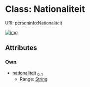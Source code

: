 
# Class: Nationaliteit




URI: [personinfo:Nationaliteit](https://w3id.org/linkml/examples/personinfoNationaliteit)


[![img](https://yuml.me/diagram/nofunky;dir:TB/class/[Nationaliteit&#124;nationaliteit:string%20%3F])](https://yuml.me/diagram/nofunky;dir:TB/class/[Nationaliteit&#124;nationaliteit:string%20%3F])

## Attributes


### Own

 * [nationaliteit](nationaliteit.md)  <sub>0..1</sub>
     * Range: [String](types/String.md)
